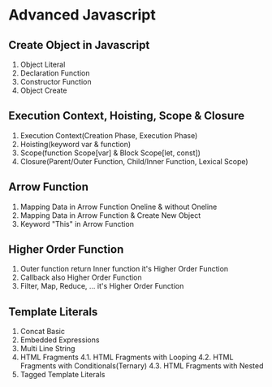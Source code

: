 # Advanced Javascript

## Create Object in Javascript
1. Object Literal
2. Declaration Function
3. Constructor Function
4. Object Create

## Execution Context, Hoisting, Scope & Closure
1. Execution Context(Creation Phase, Execution Phase)
2. Hoisting(keyword var & function)
3. Scope(function Scope[var] & Block Scope[let, const])
4. Closure(Parent/Outer Function, Child/Inner Function, Lexical Scope)

## Arrow Function
1. Mapping Data in Arrow Function Oneline & without Oneline
2. Mapping Data in Arrow Function & Create New Object
3. Keyword "This" in Arrow Function

## Higher Order Function
1. Outer function return Inner function it's Higher Order Function
2. Callback also Higher Order Function
3. Filter, Map, Reduce, ... it's Higher Order Function

## Template Literals
1. Concat Basic
2. Embedded Expressions
3. Multi Line String
4. HTML Fragments
    4.1. HTML Fragments with Looping
    4.2. HTML Fragments with Conditionals(Ternary)
    4.3. HTML Fragments with Nested
5. Tagged Template Literals
